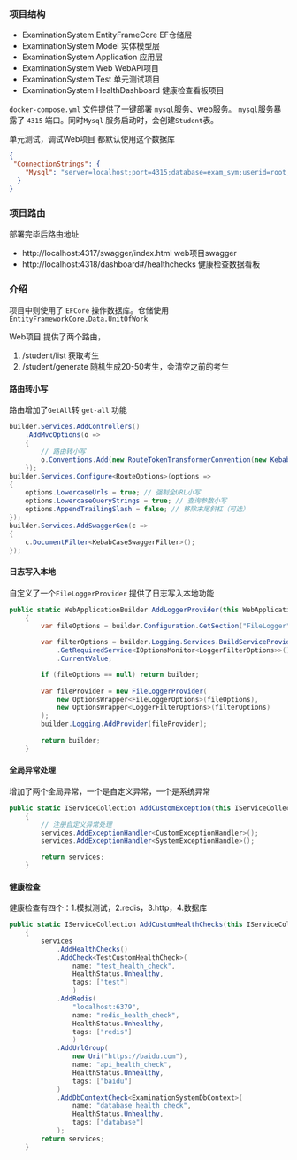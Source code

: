 ### 项目结构
* ExaminationSystem.EntityFrameCore     EF仓储层
* ExaminationSystem.Model               实体模型层
* ExaminationSystem.Application         应用层
* ExaminationSystem.Web                 WebAPI项目
* ExaminationSystem.Test                单元测试项目
* ExaminationSystem.HealthDashboard     健康检查看板项目


`docker-compose.yml` 文件提供了一键部署 `mysql`服务、web服务。 `mysql`服务暴露了 `4315` 端口。同时`Mysql` 服务启动时，会创建`Student`表。

单元测试，调试Web项目 都默认使用这个数据库
```json 
{
 "ConnectionStrings": {
    "Mysql": "server=localhost;port=4315;database=exam_sym;userid=root;password=123456;"
  }
}
```

### 项目路由
部署完毕后路由地址
* http://localhost:4317/swagger/index.html             web项目swagger
* http://localhost:4318/dashboard#/healthchecks        健康检查数据看板

### 介绍
项目中则使用了 `EFCore` 操作数据库。仓储使用 `EntityFrameworkCore.Data.UnitOfWork`

Web项目 提供了两个路由，
1. /student/list        获取考生
2. /student/generate    随机生成20-50考生，会清空之前的考生 


#### 路由转小写
路由增加了`GetAll`转 `get-all` 功能
```c#
builder.Services.AddControllers()
    .AddMvcOptions(o => 
    {
        // 路由转小写
        o.Conventions.Add(new RouteTokenTransformerConvention(new KebabCaseParameterTransformer()));
    });
builder.Services.Configure<RouteOptions>(options =>
{
    options.LowercaseUrls = true; // 强制全URL小写
    options.LowercaseQueryStrings = true; // 查询参数小写
    options.AppendTrailingSlash = false; // 移除末尾斜杠（可选）
});
builder.Services.AddSwaggerGen(c =>
{
    c.DocumentFilter<KebabCaseSwaggerFilter>();
});
```

#### 日志写入本地
自定义了一个`FileLoggerProvider` 提供了日志写入本地功能
```c#
public static WebApplicationBuilder AddLoggerProvider(this WebApplicationBuilder builder)
    {
        var fileOptions = builder.Configuration.GetSection("FileLogger").Get<FileLoggerOptions>();

        var filterOptions = builder.Logging.Services.BuildServiceProvider()
            .GetRequiredService<IOptionsMonitor<LoggerFilterOptions>>()
            .CurrentValue;

        if (fileOptions == null) return builder;
        
        var fileProvider = new FileLoggerProvider(
            new OptionsWrapper<FileLoggerOptions>(fileOptions),
            new OptionsWrapper<LoggerFilterOptions>(filterOptions)
        );
        builder.Logging.AddProvider(fileProvider);
        
        return builder;
    }
```


#### 全局异常处理
增加了两个全局异常，一个是自定义异常，一个是系统异常
```c#
public static IServiceCollection AddCustomException(this IServiceCollection services)
    {
        // 注册自定义异常处理
        services.AddExceptionHandler<CustomExceptionHandler>();
        services.AddExceptionHandler<SystemExceptionHandle>();

        return services;
    }
```

#### 健康检查
健康检查有四个：1.模拟测试，2.redis，3.http，4.数据库
```c#
public static IServiceCollection AddCustomHealthChecks(this IServiceCollection services)
    {
        services
            .AddHealthChecks()
            .AddCheck<TestCustomHealthCheck>(
                name: "test_health_check",
                HealthStatus.Unhealthy,
                tags: ["test"]
                )
            .AddRedis(
                "localhost:6379", 
                name: "redis_health_check",
                HealthStatus.Unhealthy,
                tags: ["redis"]
                )
            .AddUrlGroup(
                new Uri("https://baidu.com"),
                name: "api_health_check",
                HealthStatus.Unhealthy,
                tags: ["baidu"]
            )
            .AddDbContextCheck<ExaminationSystemDbContext>(
                name: "database_health_check",
                HealthStatus.Unhealthy,
                tags: ["database"]
            );
        return services;
    }

```
